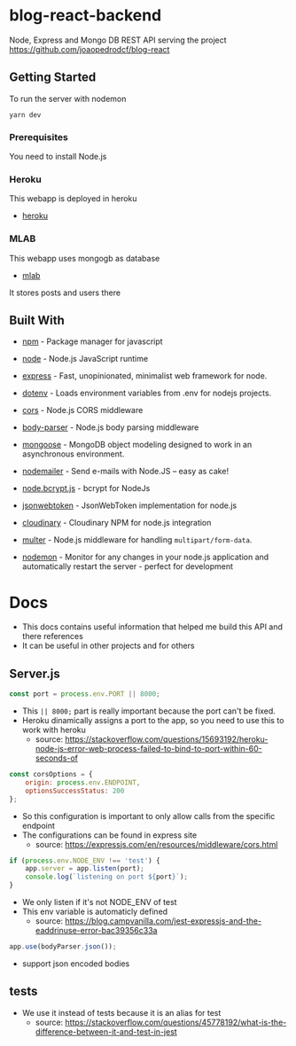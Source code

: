 # blog-react-backend

Node, Express and Mongo DB REST API serving the project https://github.com/joaopedrodcf/blog-react

## Getting Started

To run the server with nodemon
```
yarn dev
```

### Prerequisites

You need to install Node.js

### Heroku

This webapp is deployed in heroku
* [heroku](www.heroku.com)

### MLAB

This webapp uses mongogb as database
* [mlab](www.mlab.com)

It stores posts and users there

## Built With

* [npm](https://github.com/npm/npm) - Package manager for javascript
* [node](https://github.com/nodejs/node) - Node.js JavaScript runtime

* [express](https://github.com/expressjs/express) - Fast, unopinionated, minimalist web framework for node.
* [dotenv](https://github.com/motdotla/dotenv) - Loads environment variables from .env for nodejs projects.
* [cors](https://github.com/expressjs/cors) - Node.js CORS middleware
* [body-parser](https://github.com/expressjs/body-parser) - Node.js body parsing middleware
* [mongoose](https://github.com/Automattic/mongoose) - MongoDB object modeling designed to work in an asynchronous environment.
* [nodemailer](https://github.com/nodemailer/nodemailer) - Send e-mails with Node.JS – easy as cake!
* [node.bcrypt.js](https://github.com/kelektiv/node.bcrypt.js) - bcrypt for NodeJs 
* [jsonwebtoken](https://github.com/auth0/node-jsonwebtoken) - JsonWebToken implementation for node.js
* [cloudinary](https://github.com/cloudinary/cloudinary_npm) - Cloudinary NPM for node.js integration 
* [multer](https://github.com/expressjs/multer) - Node.js middleware for handling `multipart/form-data`. 

* [nodemon](https://github.com/remy/nodemon) - Monitor for any changes in your node.js application and automatically restart the server - perfect for development

# Docs

- This docs contains useful information that helped me build this API and there references
- It can be useful in other projects and for others

## Server.js

```javascript
const port = process.env.PORT || 8000;
```

- This ``` || 8000; ``` part is really important because the port can't be fixed.
- Heroku dinamically assigns a port to the app, so you need to use this to work with heroku
    - source: https://stackoverflow.com/questions/15693192/heroku-node-js-error-web-process-failed-to-bind-to-port-within-60-seconds-of

```javascript
const corsOptions = {
    origin: process.env.ENDPOINT,
    optionsSuccessStatus: 200
};
```

- So this configuration is important to only allow calls from the specific endpoint 
- The configurations can be found in express site
    - source: https://expressjs.com/en/resources/middleware/cors.html

```javascript
if (process.env.NODE_ENV !== 'test') {
    app.server = app.listen(port);
    console.log(`listening on port ${port}`);
}
```

- We only listen if it's not NODE_ENV of test
- This env variable is automaticly defined
    - source: https://blog.campvanilla.com/jest-expressjs-and-the-eaddrinuse-error-bac39356c33a


```javascript
app.use(bodyParser.json()); 
```

- support json encoded bodies

## tests

- We use it instead of tests because it is an alias for test
    - source: https://stackoverflow.com/questions/45778192/what-is-the-difference-between-it-and-test-in-jest

